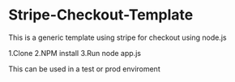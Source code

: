 # Stripe-Checkout-Template
This is a generic template using stripe for checkout using node.js 

1.Clone
2.NPM install
3.Run node app.js 


This can be used in a test or prod enviroment 

